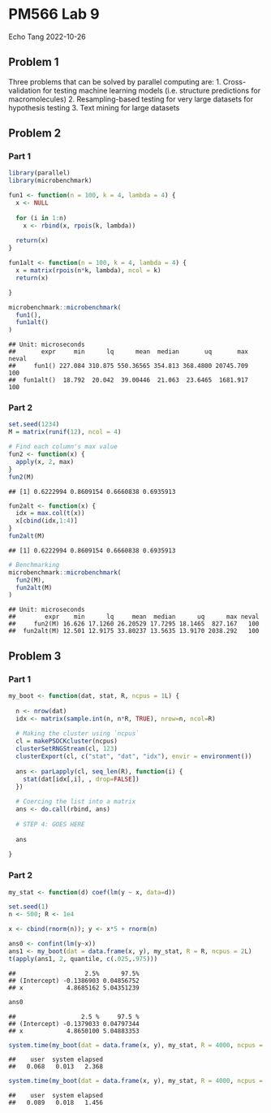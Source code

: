 PM566 Lab 9
================
Echo Tang
2022-10-26

## Problem 1

Three problems that can be solved by parallel computing are: 1.
Cross-validation for testing machine learning models (i.e. structure
predictions for macromolecules) 2. Resampling-based testing for very
large datasets for hypothesis testing 3. Text mining for large datasets

## Problem 2

### Part 1

``` r
library(parallel)
library(microbenchmark)

fun1 <- function(n = 100, k = 4, lambda = 4) {
  x <- NULL
  
  for (i in 1:n)
    x <- rbind(x, rpois(k, lambda))
  
  return(x)
}

fun1alt <- function(n = 100, k = 4, lambda = 4) {
  x = matrix(rpois(n*k, lambda), ncol = k)
  return(x)

}

microbenchmark::microbenchmark(
  fun1(),
  fun1alt()
)
```

    ## Unit: microseconds
    ##       expr     min      lq      mean  median       uq       max neval
    ##     fun1() 227.084 310.875 550.36565 354.813 368.4800 20745.709   100
    ##  fun1alt()  18.792  20.042  39.00446  21.063  23.6465  1681.917   100

### Part 2

``` r
set.seed(1234)
M = matrix(runif(12), ncol = 4)

# Find each column's max value
fun2 <- function(x) {
  apply(x, 2, max)
}
fun2(M)
```

    ## [1] 0.6222994 0.8609154 0.6660838 0.6935913

``` r
fun2alt <- function(x) {
  idx = max.col(t(x))
  x[cbind(idx,1:4)]
}
fun2alt(M)
```

    ## [1] 0.6222994 0.8609154 0.6660838 0.6935913

``` r
# Benchmarking
microbenchmark::microbenchmark(
  fun2(M),
  fun2alt(M)
)
```

    ## Unit: microseconds
    ##        expr    min      lq     mean  median      uq      max neval
    ##     fun2(M) 16.626 17.1260 26.20529 17.7295 18.1465  827.167   100
    ##  fun2alt(M) 12.501 12.9175 33.80237 13.5635 13.9170 2038.292   100

## Problem 3

### Part 1

``` r
my_boot <- function(dat, stat, R, ncpus = 1L) {
  
  n <- nrow(dat)
  idx <- matrix(sample.int(n, n*R, TRUE), nrow=n, ncol=R)
 
  # Making the cluster using `ncpus`
  cl = makePSOCKcluster(ncpus)
  clusterSetRNGStream(cl, 123)
  clusterExport(cl, c("stat", "dat", "idx"), envir = environment())
  
  ans <- parLapply(cl, seq_len(R), function(i) {
    stat(dat[idx[,i], , drop=FALSE])
  })
  
  # Coercing the list into a matrix
  ans <- do.call(rbind, ans)
  
  # STEP 4: GOES HERE
  
  ans
  
}
```

### Part 2

``` r
my_stat <- function(d) coef(lm(y ~ x, data=d))

set.seed(1)
n <- 500; R <- 1e4

x <- cbind(rnorm(n)); y <- x*5 + rnorm(n)

ans0 <- confint(lm(y~x))
ans1 <- my_boot(dat = data.frame(x, y), my_stat, R = R, ncpus = 2L)
t(apply(ans1, 2, quantile, c(.025,.975)))
```

    ##                   2.5%      97.5%
    ## (Intercept) -0.1386903 0.04856752
    ## x            4.8685162 5.04351239

``` r
ans0
```

    ##                  2.5 %     97.5 %
    ## (Intercept) -0.1379033 0.04797344
    ## x            4.8650100 5.04883353

``` r
system.time(my_boot(dat = data.frame(x, y), my_stat, R = 4000, ncpus = 1L))
```

    ##    user  system elapsed 
    ##   0.068   0.013   2.368

``` r
system.time(my_boot(dat = data.frame(x, y), my_stat, R = 4000, ncpus = 2L))
```

    ##    user  system elapsed 
    ##   0.089   0.018   1.456
